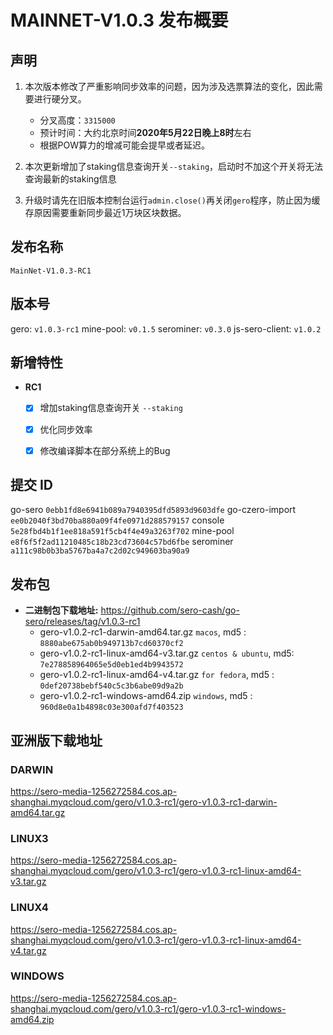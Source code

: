 # MAINNET-V1.0.3 发布概要

## 声明

1. 本次版本修改了严重影响同步效率的问题，因为涉及选票算法的变化，因此需要进行硬分叉。
   * 分叉高度：`3315000`
   * 预计时间：大约北京时间**2020年5月22日晚上8时**左右
   * 根据POW算力的增减可能会提早或者延迟。

2. 本次更新增加了staking信息查询开关`--staking`，启动时不加这个开关将无法查询最新的staking信息

3. 升级时请先在旧版本控制台运行`admin.close()`再关闭`gero`程序，防止因为缓存原因需要重新同步最近1万块区块数据。


## 发布名称

`MainNet-V1.0.3-RC1`



## 版本号

gero:                `v1.0.3-rc1`
mine-pool:      `v0.1.5`
serominer:      `v0.3.0`
js-sero-client:  `v1.0.2`



## 新增特性

* **RC1**
  - [x] 增加staking信息查询开关 `--staking`
  - [x] 优化同步效率
  - [x] 修改编译脚本在部分系统上的Bug


## 提交 ID

go-sero                    `0ebb1fd8e6941b089a7940395dfd5893d9603dfe`
go-czero-import     `ee0b2040f3bd70ba880a09f4fe0971d288579157` 
console                  `5e28fbd4b1f1ee818a591f5cb4f4e49a3263f702`
mine-pool              `e8f6f5f2ad11210485c18b23cd73604c57bd6fbe`
serominer               `a111c98b0b3ba5767ba4a7c2d02c949603ba90a9`         



## 发布包

* **二进制包下载地址:**  <https://github.com/sero-cash/go-sero/releases/tag/v1.0.3-rc1>
   * gero-v1.0.2-rc1-darwin-amd64.tar.gz  `macos`,  md5 : `8880abe675ab0b949713b7cd60370cf2`
   * gero-v1.0.2-rc1-linux-amd64-v3.tar.gz  `centos & ubuntu`, md5: `7e278858964065e5d0eb1ed4b9943572`
   * gero-v1.0.2-rc1-linux-amd64-v4.tar.gz  `for fedora`, md5 : `0def20738bebf540c5c3b6abe09d9a2b`
   * gero-v1.0.2-rc1-windows-amd64.zip  `windows`, md5 : `960d8e0a1b4898c03e300afd7f403523`



## 亚洲版下载地址

### DARWIN

https://sero-media-1256272584.cos.ap-shanghai.myqcloud.com/gero/v1.0.3-rc1/gero-v1.0.3-rc1-darwin-amd64.tar.gz

### LINUX3

https://sero-media-1256272584.cos.ap-shanghai.myqcloud.com/gero/v1.0.3-rc1/gero-v1.0.3-rc1-linux-amd64-v3.tar.gz

### LINUX4

https://sero-media-1256272584.cos.ap-shanghai.myqcloud.com/gero/v1.0.3-rc1/gero-v1.0.3-rc1-linux-amd64-v4.tar.gz

### WINDOWS

https://sero-media-1256272584.cos.ap-shanghai.myqcloud.com/gero/v1.0.3-rc1/gero-v1.0.3-rc1-windows-amd64.zip